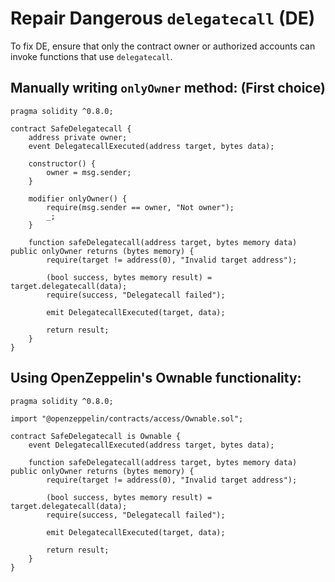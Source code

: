 # Repair Dangerous `delegatecall` (DE)

To fix DE, ensure that only the contract owner or authorized accounts can invoke functions that use `delegatecall`.

## Manually writing `onlyOwner` method: (First choice)

```solidity
pragma solidity ^0.8.0;

contract SafeDelegatecall {
    address private owner;
    event DelegatecallExecuted(address target, bytes data);

    constructor() {
        owner = msg.sender;
    }

    modifier onlyOwner() {
        require(msg.sender == owner, "Not owner");
        _;
    }

    function safeDelegatecall(address target, bytes memory data) public onlyOwner returns (bytes memory) {
        require(target != address(0), "Invalid target address");

        (bool success, bytes memory result) = target.delegatecall(data);
        require(success, "Delegatecall failed");

        emit DelegatecallExecuted(target, data);

        return result;
    }
}
```

## Using OpenZeppelin's Ownable functionality:

```solidity
pragma solidity ^0.8.0;

import "@openzeppelin/contracts/access/Ownable.sol";

contract SafeDelegatecall is Ownable {
    event DelegatecallExecuted(address target, bytes data);

    function safeDelegatecall(address target, bytes memory data) public onlyOwner returns (bytes memory) {
        require(target != address(0), "Invalid target address");

        (bool success, bytes memory result) = target.delegatecall(data);
        require(success, "Delegatecall failed");

        emit DelegatecallExecuted(target, data);

        return result;
    }
}
```
